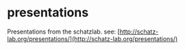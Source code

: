 # presentations
Presentations from the schatzlab. see: [http://schatz-lab.org/presentations/](http://schatz-lab.org/presentations/)
